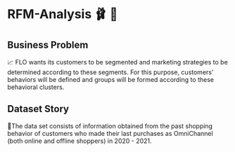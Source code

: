 # RFM-Analysis 🩰 👟

## Business Problem
📈 FLO wants its customers to be segmented and marketing strategies to be determined according to these segments. For this purpose, customers' behaviors will be defined and groups will be formed according to these behavioral clusters.

## Dataset Story
📝The data set consists of information obtained from the past shopping behavior of customers who made their last purchases as OmniChannel (both online and offline shoppers) in 2020 - 2021.
